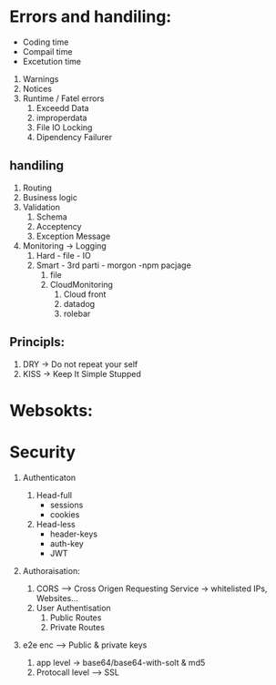 # Errors and handiling:
* Coding time
* Compail time
* Excetution time

1. Warnings
2. Notices
3. Runtime / Fatel errors
    1. Exceedd Data
    2. improperdata
    3. File IO Locking
    4. Dipendency Failurer
## handiling
1. Routing
2. Business logic
3. Validation
    1. Schema
    2. Acceptency
    3. Exception Message
4. Monitoring -> Logging
    1. Hard - file - IO
    2. Smart - 3rd parti  - morgon -npm pacjage
        1. file
        2. CloudMonitoring
            1. Cloud front
            2. datadog
            3. rolebar


## Principls:
1. DRY -> Do not repeat your self
2. KISS -> Keep It Simple Stupped 

# Websokts:
# Security
1. Authenticaton
    1. Head-full
        - sessions
        - cookies
    2. Head-less
        - header-keys
        - auth-key
        - JWT

2. Authoraisation:
    1. CORS --> Cross Origen Requesting Service -> whitelisted IPs, Websites...
    2. User Authentisation
        1. Public Routes
        2. Private Routes
3. e2e enc --> Public & private keys
    1. app level -> base64/base64-with-solt & md5
    2. Protocall level --> SSL

